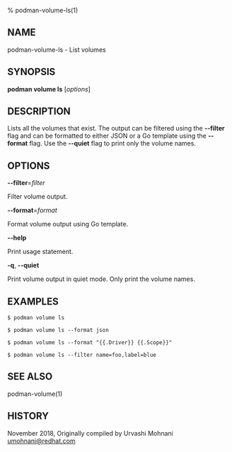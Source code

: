 % podman-volume-ls(1)

## NAME
podman\-volume\-ls - List volumes

## SYNOPSIS
**podman volume ls** [*options*]

## DESCRIPTION

Lists all the volumes that exist. The output can be filtered using the **--filter**
flag and can be formatted to either JSON or a Go template using the **--format**
flag. Use the **--quiet** flag to print only the volume names.

## OPTIONS

**--filter**=*filter*

Filter volume output.

**--format**=*format*

Format volume output using Go template.

**--help**

Print usage statement.

**-q**, **--quiet**

Print volume output in quiet mode. Only print the volume names.

## EXAMPLES

```
$ podman volume ls

$ podman volume ls --format json

$ podman volume ls --format "{{.Driver}} {{.Scope}}"

$ podman volume ls --filter name=foo,label=blue
```

## SEE ALSO
podman-volume(1)

## HISTORY
November 2018, Originally compiled by Urvashi Mohnani <umohnani@redhat.com>

